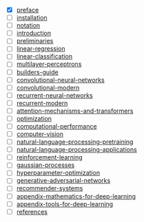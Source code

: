 - [x] [preface](./chapter_preface/index)
- [ ] [installation](./chapter_installation/index)
- [ ] [notation](./chapter_notation/index)
- [ ] [introduction](./chapter_introduction/index)
- [ ] [preliminaries](./chapter_preliminaries/index)
- [ ] [linear-regression](./chapter_linear-regression/index)
- [ ] [linear-classification](./chapter_linear-classification/index)
- [ ] [multilayer-perceptrons](./chapter_multilayer-perceptrons/index)
- [ ] [builders-guide](./chapter_builders-guide/index)
- [ ] [convolutional-neural-networks](./chapter_convolutional-neural-networks/index)
- [ ] [convolutional-modern](./chapter_convolutional-modern/index)
- [ ] [recurrent-neural-networks](./chapter_recurrent-neural-networks/index)
- [ ] [recurrent-modern](./chapter_recurrent-modern/index)
- [ ] [attention-mechanisms-and-transformers](./chapter_attention-mechanisms-and-transformers/index)
- [ ] [optimization](./chapter_optimization/index)
- [ ] [computational-performance](./chapter_computational-performance/index)
- [ ] [computer-vision](./chapter_computer-vision/index)
- [ ] [natural-language-processing-pretraining](./chapter_natural-language-processing-pretraining/index)
- [ ] [natural-language-processing-applications](./chapter_natural-language-processing-applications/index)
- [ ] [reinforcement-learning](./chapter_reinforcement-learning/index)
- [ ] [gaussian-processes](./chapter_gaussian-processes/index)
- [ ] [hyperparameter-optimization](./chapter_hyperparameter-optimization/index)
- [ ] [generative-adversarial-networks](./chapter_generative-adversarial-networks/index)
- [ ] [recommender-systems](./chapter_recommender-systems/index)
- [ ] [appendix-mathematics-for-deep-learning](./chapter_appendix-mathematics-for-deep-learning/index)
- [ ] [appendix-tools-for-deep-learning](./chapter_appendix-tools-for-deep-learning/index)
- [ ] [references](./chapter_references/zreferences)